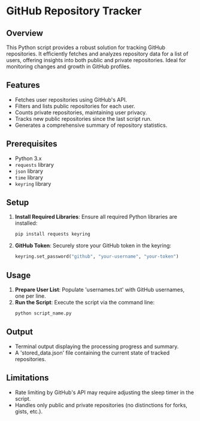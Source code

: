 
# GitHub Repository Tracker

## Overview
This Python script provides a robust solution for tracking GitHub repositories. It efficiently fetches and analyzes repository data for a list of users, offering insights into both public and private repositories. Ideal for monitoring changes and growth in GitHub profiles.

## Features
- Fetches user repositories using GitHub's API.
- Filters and lists public repositories for each user.
- Counts private repositories, maintaining user privacy.
- Tracks new public repositories since the last script run.
- Generates a comprehensive summary of repository statistics.

## Prerequisites
- Python 3.x
- `requests` library
- `json` library
- `time` library
- `keyring` library

## Setup
1. **Install Required Libraries**: Ensure all required Python libraries are installed:
   ```bash
   pip install requests keyring
   ```
2. **GitHub Token**: Securely store your GitHub token in the keyring:
   ```python
   keyring.set_password("github", "your-username", "your-token")
   ```

## Usage
1. **Prepare User List**: Populate 'usernames.txt' with GitHub usernames, one per line.
2. **Run the Script**: Execute the script via the command line:
   ```bash
   python script_name.py
   ```

## Output
- Terminal output displaying the processing progress and summary.
- A 'stored_data.json' file containing the current state of tracked repositories.

## Limitations
- Rate limiting by GitHub's API may require adjusting the sleep timer in the script.
- Handles only public and private repositories (no distinctions for forks, gists, etc.).
